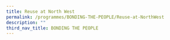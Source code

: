 ```yaml
---
title: Reuse at North West
permalink: /programmes/BONDING-THE-PEOPLE/Reuse-at-NorthWest
description: ""
third_nav_title: BONDING THE PEOPLE
---
```




